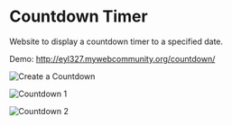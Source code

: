 # Countdown Timer

Website to display a countdown timer to a specified date.

Demo: http://eyl327.mywebcommunity.org/countdown/

![Create a Countdown](https://i.imgur.com/kvWT0YE.png)

![Countdown 1](https://i.imgur.com/BOiMUce.png)

![Countdown 2](https://i.imgur.com/0qjR34X.png)
